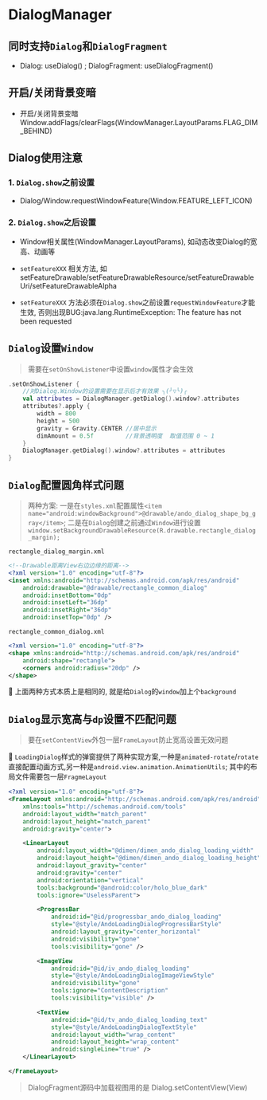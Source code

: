 # DialogManager

## 同时支持`Dialog`和`DialogFragment`
- Dialog: useDialog() ; DialogFragment: useDialogFragment()

## 开启/关闭背景变暗
- 开启/关闭背景变暗 Window.addFlags/clearFlags(WindowManager.LayoutParams.FLAG_DIM_BEHIND)

## Dialog使用注意
### 1. `Dialog.show`之前设置
- Dialog/Window.requestWindowFeature(Window.FEATURE_LEFT_ICON)

### 2. `Dialog.show`之后设置
- Window相关属性(WindowManager.LayoutParams), 如动态改变Dialog的宽高、动画等

- `setFeatureXXX` 相关方法, 如 setFeatureDrawable/setFeatureDrawableResource/setFeatureDrawableUri/setFeatureDrawableAlpha

- `setFeatureXXX` 方法必须在`Dialog.show`之前设置`requestWindowFeature`才能生效,
否则出现BUG:java.lang.RuntimeException: The feature has not been requested

## `Dialog`设置`Window`
> 需要在`setOnShowListener`中设置`window`属性才会生效

```kotlin
.setOnShowListener {
    //对Dialog.Window的设置需要在显示后才有效果 ╮(╯▽╰)╭
    val attributes = DialogManager.getDialog().window?.attributes
    attributes?.apply {
        width = 800
        height = 500
        gravity = Gravity.CENTER //居中显示
        dimAmount = 0.5f         //背景透明度  取值范围 0 ~ 1
    }
    DialogManager.getDialog().window?.attributes = attributes
}
```

## `Dialog`配置圆角样式问题
> 两种方案: 一是在`styles.xml`配置属性`<item name="android:windowBackground">@drawable/ando_dialog_shape_bg_gray</item>`;
二是在`Dialog`创建之前通过`Window`进行设置`window.setBackgroundDrawableResource(R.drawable.rectangle_dialog_margin);`

`rectangle_dialog_margin.xml`
```xml
<!--Drawable距离View右边边缘的距离-->
<?xml version="1.0" encoding="utf-8"?>
<inset xmlns:android="http://schemas.android.com/apk/res/android"
    android:drawable="@drawable/rectangle_common_dialog"
    android:insetBottom="0dp"
    android:insetLeft="36dp"
    android:insetRight="36dp"
    android:insetTop="0dp" />
```
`rectangle_common_dialog.xml`
```xml
<?xml version="1.0" encoding="utf-8"?>
<shape xmlns:android="http://schemas.android.com/apk/res/android"
    android:shape="rectangle">
    <corners android:radius="20dp" />
</shape>
```
🍎 上面两种方式本质上是相同的, 就是给`Dialog`的`window`加上个`background`

## `Dialog`显示宽高与`dp`设置不匹配问题
> 要在`setContentView`外包一层`FrameLayout`防止宽高设置无效问题

🍎 `LoadingDialog`样式的弹窗提供了两种实现方案,一种是`animated-rotate`/`rotate`直接配置动画方式,另一种是`android.view.animation.AnimationUtils`;
其中的布局文件需要包一层`FragmeLayout`

```xml
<?xml version="1.0" encoding="utf-8"?>
<FrameLayout xmlns:android="http://schemas.android.com/apk/res/android"
    xmlns:tools="http://schemas.android.com/tools"
    android:layout_width="match_parent"
    android:layout_height="match_parent"
    android:gravity="center">

    <LinearLayout
        android:layout_width="@dimen/dimen_ando_dialog_loading_width"
        android:layout_height="@dimen/dimen_ando_dialog_loading_height"
        android:layout_gravity="center"
        android:gravity="center"
        android:orientation="vertical"
        tools:background="@android:color/holo_blue_dark"
        tools:ignore="UselessParent">

        <ProgressBar
            android:id="@id/progressbar_ando_dialog_loading"
            style="@style/AndoLoadingDialogProgressBarStyle"
            android:layout_gravity="center_horizontal"
            android:visibility="gone"
            tools:visibility="gone" />

        <ImageView
            android:id="@id/iv_ando_dialog_loading"
            style="@style/AndoLoadingDialogImageViewStyle"
            android:visibility="gone"
            tools:ignore="ContentDescription"
            tools:visibility="visible" />

        <TextView
            android:id="@id/tv_ando_dialog_loading_text"
            style="@style/AndoLoadingDialogTextStyle"
            android:layout_width="wrap_content"
            android:layout_height="wrap_content"
            android:singleLine="true" />
    </LinearLayout>

</FrameLayout>
```

> DialogFragment源码中加载视图用的是 Dialog.setContentView(View)
